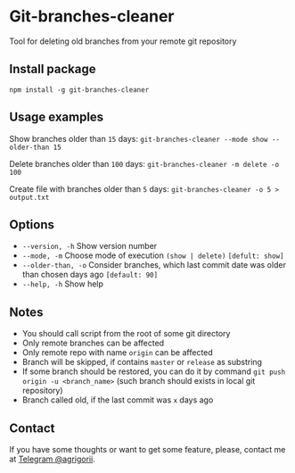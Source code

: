 # Git-branches-cleaner
Tool for deleting old branches from your remote git repository

## Install package
`npm install -g git-branches-cleaner`

## Usage examples
Show branches older than `15` days: `git-branches-cleaner --mode show --older-than 15`

Delete branches older than `100` days: `git-branches-cleaner -m delete -o 100`

Create file with branches older than `5` days: `git-branches-cleaner -o 5 > output.txt`

## Options
* `--version, -h` Show version number
* `--mode, -m` Choose mode of execution `(show | delete)` `[defult: show]`
* `--older-than, -o` Consider branches, which last commit date was older than chosen days ago `[default: 90]`
* `--help, -h` Show help

## Notes
* You should call script from the root of some git directory
* Only remote branches can be affected
* Only remote repo with name `origin` can be affected
* Branch will be skipped, if contains `master` or `release` as substring
* If some branch should be restored, you can do it by command `git push origin -u <branch_name>` (such branch should exists in local git repository)
* Branch called old, if the last commit was `x` days ago

## Contact
If you have some thoughts or want to get some feature, please, contact me at <a href="https://t.me/agrigorii/">Telegram @agrigorii</a>.